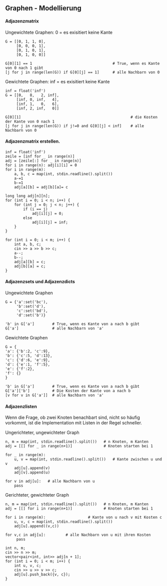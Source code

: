 ## Graphen - Modellierung

#### Adjazenzmatrix

Ungewichtete Graphen: 0 = es exisitiert keine Kante

``` 
G = [[0, 1, 1, 0],  
     [0, 0, 0, 1],  
     [0, 1, 0, 1],  
     [0, 1, 0, 0]]

G[0][1] == 1                                    # True, wenn es Kante von 0 nach 1 gibt
[j for j in range(len(G)) if G[0][j] == 1]      # alle Nachbarn von 0
``` 

Gewichtete Graphen: inf = es exisitiert keine Kante

``` 
inf = float('inf') 
G = [[0,   8,   2, inf],  
     [inf, 0, inf,   4],  
     [inf, 1,   0,   6],  
     [inf, 2, inf,   0]]

G[0][1]                                                 # die Kosten der Kante von 0 nach 1
[j for j in range(len(G)) if j!=0 and G[0][j] < inf]    # alle Nachbarn von 0

```

#### Adjazenzmatrix erstellen.
```
inf = float('inf')
zeile = [inf for _ in range(n)]
adj = [zeile[:] for _ in range(n)]
for i in range(n): adj[i][i] = 0
for i in range(m):
    a, b, c = map(int, stdin.readline().split())
    a-=1
    b-=1
    adj[a][b] = adj[b][a]= c
```

```
long long adj[n][n];
for (int i = 0; i < n; i++) {
    for (int j = 0; j < n; j++) {
        if (i == j)
            adj[i][j] = 0;
        else
            adj[i][j] = inf;
    }
}

for (int i = 0; i < m; i++) {
    int a, b, c;
    cin >> a >> b >> c;
    a--;
    b--;
    adj[a][b] = c;
    adj[b][a] = c;
}
```


#### Adjazenzsets und Adjazenzdicts

Ungewichtete Graphen

``` 
G = {'a':set('bc'),
     'b':set('d'), 
     'c':set('bd'),
     'd':set('b')}

'b' in G['a']        # True, wenn es Kante von a nach b gibt   
G['a']               # alle Nachbarn von 'a'
``` 

Gewichtete Graphen

``` 
G = {
'a': {'b':2, 'c':9},
'b': {'c':5, 'd':13},
'c': {'d':6, 'e':9},
'd': {'e':1, 'f':5},
'e': {'f':2},
'f': {}
}

'b' in G['a']        # True, wenn es Kante von a nach b gibt   
G['a']['b']          # Die Kosten der Kante von a nach b
[v for v in G['a']]  # alle Nachbarn von 'a'
``` 

#### Adjazenzlisten  

Wenn die Frage, ob zwei Knoten benachbart sind, nicht so häufig vorkommt, ist 
die Implementation mit Listen in der Regel schneller.


Ungerichteter, ungewichteter Graph

```
n, m = map(int, stdin.readline().split())   # n Knoten, m Kanten
adj = [[] for _ in range(n+1)]              # Knoten starten bei 1

for _ in range(m):                         
    u, v = map(int, stdin.readline().split())   # Kante zwischen u und v
    adj[u].append(v) 
    adj[v].append(u)

for v in adj[u]:   # alle Nachbarn von u
    pass
```



Gerichteter, gewichteter Graph

```
n, m = map(int, stdin.readline().split())   # n Knoten, m Kanten   
adj = [[] for i in range(n+1)]              # Knoten starten bei 1        

for i in range(m):                   # Kante von u nach v mit Kosten c               
    u, v, c = map(int, stdin.readline().split())    
    adj[u].append((v,c))

for v,c in adj[u]:         # alle Nachbarn von u mit ihren Kosten
     pass

``` 

```
int n, m;
cin >> n >> m;
vector<pair<int, int>> adj[n + 1];
for (int i = 0; i < m; i++) {
    int u, v, c;
    cin >> u >> v >> c;
    adj[u].push_back({v, c});
}
```
